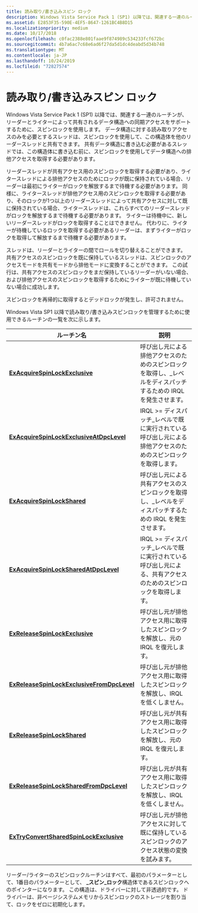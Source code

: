```yaml
---
title: 読み取り/書き込みスピン ロック
description: Windows Vista Service Pack 1 (SP1) 以降では、関連する一連のルーチンが、リーダーとライターによって共有されるデータ構造への同期アクセスをサポートするために、スピンロックを使用します。
ms.assetid: E2853F35-590E-4EF5-8647-1261BC4B8D15
ms.localizationpriority: medium
ms.date: 10/17/2018
ms.openlocfilehash: c0fac2388e801faae9f874989c534233fcf672bc
ms.sourcegitcommit: 4b7a6ac7c68e6ad6f27da5d1dc4deabd5d34b748
ms.translationtype: MT
ms.contentlocale: ja-JP
ms.lasthandoff: 10/24/2019
ms.locfileid: "72827574"
---
```

# <a name="readerwriter-spin-locks"></a>読み取り/書き込みスピン ロック


Windows Vista Service Pack 1 (SP1) 以降では、関連する一連のルーチンが、リーダーとライターによって共有されるデータ構造への同期アクセスをサポートするために、スピンロックを使用します。 データ構造に対する読み取りアクセスのみを必要とするスレッドは、スピンロックを使用して、この構造体を他のリーダースレッドと共有できます。 共有データ構造に書き込む必要があるスレッドでは、この構造体に書き込む前に、スピンロックを使用してデータ構造への排他アクセスを取得する必要があります。

リーダースレッドが共有アクセス用のスピンロックを取得する必要があり、ライタースレッドによる排他アクセスのためにロックが既に保持されている場合、リーダーは最初にライターがロックを解放するまで待機する必要があります。 同様に、ライタースレッドが排他アクセス用のスピンロックを取得する必要があり、そのロックが1つ以上のリーダースレッドによって共有アクセスに対して既に保持されている場合、ライタースレッドは、これらすべてのリーダースレッドがロックを解放するまで待機する必要があります。 ライターは待機中に、新しいリーダースレッドがロックを取得することはできません。 代わりに、ライターが待機しているロックを取得する必要があるリーダーは、まずライターがロックを取得して解放するまで待機する必要があります。

スレッドは、リーダーとライターの間でロールを切り替えることができます。 共有アクセスのスピンロックを既に保持しているスレッドは、スピンロックのアクセスモードを共有モードから排他モードに変換することができます。 この試行は、共有アクセスのスピンロックをまだ保持しているリーダーがいない場合、および排他アクセスのスピンロックを取得するためにライターが既に待機していない場合に成功します。

スピンロックを再帰的に取得するとデッドロックが発生し、許可されません。

Windows Vista SP1 以降で読み取り/書き込みスピンロックを管理するために使用できるルーチンの一覧を次に示します。

| ルーチン名                                                                                | 説明                                                                                                           |
|---------------------------------------------------------------------------------------------|-----------------------------------------------------------------------------------------------------------------------|
| [**ExAcquireSpinLockExclusive**](https://docs.microsoft.com/previous-versions/windows/hardware/drivers/hh451007(v=vs.85))                         | 呼び出し元による排他アクセスのためのスピンロックを取得し、\_レベルをディスパッチするための IRQL を発生させます。                      |
| [**ExAcquireSpinLockExclusiveAtDpcLevel**](https://docs.microsoft.com/previous-versions/windows/hardware/drivers/hh451009(v=vs.85))    | IRQL &gt;= ディスパッチ\_レベルで既に実行されている呼び出し元による排他アクセスのためのスピンロックを取得します。          |
| [**ExAcquireSpinLockShared**](https://docs.microsoft.com/previous-versions/windows/hardware/drivers/hh451053(v=vs.85))                               | 呼び出し元による共有アクセスのスピンロックを取得し、\_レベルをディスパッチするための IRQL を発生させます。                         |
| [**ExAcquireSpinLockSharedAtDpcLevel**](https://docs.microsoft.com/previous-versions/windows/hardware/drivers/hh451055(v=vs.85))           | IRQL &gt;= ディスパッチ\_レベルで既に実行されている呼び出し元による、共有アクセスのためのスピンロックを取得します。             |
| [**ExReleaseSpinLockExclusive**](https://msdn.microsoft.com/library/windows/hardware/hh451061)                        | 呼び出し元が排他アクセス用に取得したスピンロックを解放し、元の IRQL を復元します。                   |
| [**ExReleaseSpinLockExclusiveFromDpcLevel**](https://docs.microsoft.com/previous-versions/windows/hardware/drivers/hh451058(v=vs.85)) | 呼び出し元が排他アクセス用に取得したスピンロックを解放し、IRQL を低くしません。                      |
| [**ExReleaseSpinLockShared**](https://msdn.microsoft.com/library/windows/hardware/hh451067)                              | 呼び出し元が共有アクセス用に取得したスピンロックを解放し、元の IRQL を復元します。                      |
| [**ExReleaseSpinLockSharedFromDpcLevel**](https://docs.microsoft.com/previous-versions/windows/hardware/drivers/hh451064(v=vs.85))      | 呼び出し元が共有アクセス用に取得したスピンロックを解放し、IRQL を低くしません。                         |
| [**ExTryConvertSharedSpinLockExclusive**](https://docs.microsoft.com/windows-hardware/drivers/ddi/wdm/nf-wdm-extryconvertsharedspinlockexclusive)      | 呼び出し元が排他アクセスに対して既に保持しているスピンロックのアクセス状態の変換を試みます。 |

 

リーダー/ライターのスピンロックルーチンはすべて、最初のパラメーターとして、1番目のパラメーターとして、 **\_スピン\_ロック**構造体であるスピンロックへのポインターになります。 この構造は、ドライバーに対して非透過的です。 ドライバーは、非ページシステムメモリからスピンロックのストレージを割り当て、ロックをゼロに初期化します。

 

 




